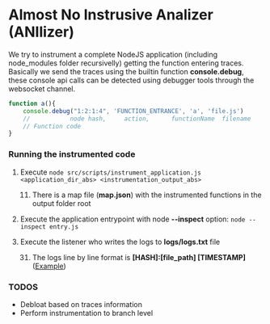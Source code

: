 # Almost No Instrusive Analizer (ANIlizer)

We try to instrument a complete NodeJS application (including node_modules folder recursivelly) getting the function entering traces. Basically we send the traces using the builtin function **console.debug**, these console api calls can be detected using debugger tools through the websocket channel. 

```js
function a(){
    console.debug("1:2:1:4", 'FUNCTION_ENTRANCE', 'a', 'file.js')
    //           node hash,     action,      functionName  filename    
    // Function code
}
```

### Running the instrumented code

1. Execute ```node src/scripts/instrument_application.js <application_dir_abs> <instrumentation_output_abs>```
    
    11. There is a map file (**map.json**) with the instrumented functions in the output folder root
2. Execute the application entrypoint with node **--inspect** option: ```node --inspect entry.js```
3. Execute the listener who writes the logs to **logs/logs.txt** file

    31. The logs line by line format is **[HASH]:[file_path] [TIMESTAMP]** (<a href="docs/example.md">Example</a>)


### TODOS
- Debloat based on traces information
- Perform instrumentation to branch level